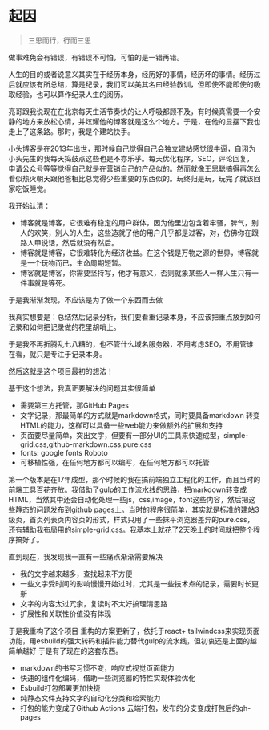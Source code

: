 # 起因

> 三思而行，行而三思

做事难免会有错误，有错误不可怕，可怕的是一错再错。

人生的目的或者说意义其实在于经历本身，经历好的事情，经历坏的事情。经历过后就应该有所总结，算是纪录，我们可以美其名曰经验教训，但即使不能即使的吸取经验，也可以算作纪录人生的阅历。

亮哥跟我说现在在北京每天生活节奏快的让人呼吸都顾不及，有时候真需要一个安静的地方来放松心情，并炫耀他的博客就是这么个地方。于是，在他的显摆下我也走上了这条路。那时，我是个建站快手。

小头博客是在2013年出世，那时候自己觉得自己会独立建站感觉很牛逼，自诩为小头先生的我每天捣鼓点这些也是不亦乐乎。每天优化程序，SEO，评论回复，申请公众号等等觉得自己就是在营销自己的产品似的。然而就像王思聪搞得再怎么看似热火朝天跟他爸相比总觉得少些重要的东西似的。玩终归是玩，玩完了就该回家吃饭睡觉。

我开始认清：

* 博客就是博客，它很难有稳定的用户群体，因为他里边包含着牢骚，脾气，别人的欢笑，别人的人生，这些造就了他的用户几乎都是过客，对，仿佛你在跟路人甲说话，然后就没有然后。
* 博客就是博客，它很难转化为经济收益。在这个钱是万物之源的世界，博客就是一个玩物而已，生命周期短暂。
* 博客就是博客，你需要坚持写，他才有意义，否则就象某些人一样人生只有一件事就是等死。

于是我渐渐发现，不应该是为了做一个东西而去做

我真实想要是：总结然后记录分析，我们要看重记录本身，不应该把重点放到如何记录和如何把记录做的花里胡哨上。

于是我不再折腾乱七八糟的，也不管什么域名服务器，不用考虑SEO，不用管谁在看，就只是专注于记录本身。

然后这就是这个项目最初的想法！

基于这个想法，我真正要解决的问题其实很简单

* 需要第三方托管，那GitHub Pages
* 文字记录，那最简单的方式就是markdown格式，同时要具备markdown 转变HTML的能力，这样可以具备一些web能力来做额外的扩展和支持
* 页面要尽量简单，突出文字，但要有一部分UI的工具来快速成型，simple-grid.css,github-markdown.css,pure.css
* fonts:  google fonts Roboto
* 可移植性强，在任何地方都可以编写，在任何地方都可以托管

第一个版本是在17年成型，那个时候的我在搞前端独立工程化的工作，而且当时的前端工具百花齐放。我借助了gulp的工作流水线的思路，把markdown转变成HTML，当然其中还会自动化处理一些js，css,image，font这些内容，然后把这些静态的问题发布到github pages上。当时的程序很简单，其实就是标准的建站3级页，首页列表页内容页的形式，样式只用了一些抹平浏览器差异的pure.css，还有辅助我布局用的simple-grid.css。我基本上就花了2天晚上的时间就把整个程序搞好了。


直到现在，我发现我一直有一些痛点渐渐需要解决
* 我的文字越来越多，查找起来不方便
* 一些文字受时间的影响慢慢开始过时，尤其是一些技术点的记录，需要时长更新
* 文字的内容太过冗余，复读时不太好搞理清思路
* 扩展性和关联性价值没有体现

于是我重构了这个项目
重构的方案更新了，依托于react+ tailwindcss来实现页面功能，用esbuild的强大转码和插件能力替代gulp的流水线，但初衷还是上面的越简单越好
于是有了现在的这套东西。

* markdown的书写习惯不变，响应式视觉页面能力
* 快速的组件化编码，借助一些浏览器的特性实现体验优化
* Esbuild打包部署更加快捷
* 纯静态文件支持文字的自动化分类和检索能力
* 打包的能力变成了Github Actions 云端打包，发布的分支变成打包后的gh-pages 